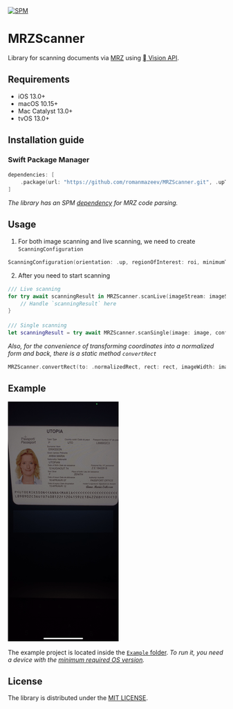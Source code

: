 [![SPM](https://img.shields.io/badge/SPM-compatible-brightgreen.svg)](https://github.com/romanmazeev/MRZParser/blob/master/Package.swift)

# MRZScanner
Library for scanning documents via [MRZ](https://en.wikipedia.org/wiki/Machine-readable_passport) using [ Vision API](https://developer.apple.com/documentation/vision/vnrecognizetextrequest).

## Requirements
* iOS 13.0+
* macOS 10.15+
* Mac Catalyst 13.0+
* tvOS 13.0+

## Installation guide
### Swift Package Manager
```swift
dependencies: [
    .package(url: "https://github.com/romanmazeev/MRZScanner.git", .upToNextMajor(from: "1.0.0"))
]
```
*The library has an SPM [dependency](https://github.com/romanmazeev/MRZParser) for MRZ code parsing.*

## Usage

1. For both image scanning and live scanning, we need to create `ScanningConfiguration`
```swift
ScanningConfiguration(orientation: .up, regionOfInterest: roi, minimumTextHeight: 0.1, recognitionLevel: .fast)
```

2. After you need to start scanning
```swift
/// Live scanning
for try await scanningResult in MRZScanner.scanLive(imageStream: imageStream, configuration: configuration) {
    // Handle `scanningResult` here
}

/// Single scanning
let scanningResult = try await MRZScanner.scanSingle(image: image, configuration: configuration)
```

*Also, for the convenience of transforming coordinates into a normalized form and back, there is a static method `convertRect`*
```swift
MRZScanner.convertRect(to: .normalizedRect, rect: rect, imageWidth: imageWidth, imageHeight: imageHeight)
```

## Example
![gif](https://github.com/romanmazeev/MRZScanner/blob/master/Docs/MRZScannerExample.gif)

The example project is located inside the [`Example` folder](https://github.com/romanmazeev/MRZScanner/tree/master/Example). 
*To run it, you need a device with the [minimum required OS version](https://github.com/romanmazeev/MRZScanner#requirements).*

## License
The library is distributed under the [MIT LICENSE](https://opensource.org/licenses/MIT).
